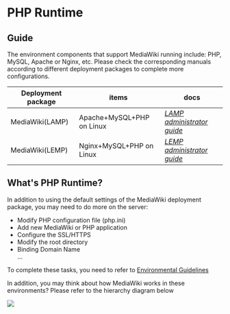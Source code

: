 # PHP Runtime

## Guide

The environment components that support MediaWiki running include: PHP, MySQL, Apache or Nginx, etc. Please check the corresponding manuals according to different deployment packages to complete more configurations.

| Deployment package | items| docs |
| --- | --- | --- |
| MediaWiki(LAMP) | Apache+MySQL+PHP on Linux | *[LAMP administrator guide](https://support.websoft9.com/docs/lamp)* |
| MediaWiki(LEMP)| Nginx+MySQL+PHP on Linux |*[LEMP administrator guide](https://support.websoft9.com/docs/lnmp)*|

## What's PHP Runtime?

In addition to using the default settings of the MediaWiki deployment package, you may need to do more on the server:

- Modify PHP configuration file (php.ini)
- Add new MediaWiki or PHP application
- Configure the SSL/HTTPS
- Modify the root directory
- Binding Domain Name  
...

To complete these tasks, you need to refer to [Environmental Guidelines](/admin-runtime.md#guide)

In addition, you may think about how MediaWiki works in these environments? Please refer to the hierarchy diagram below

![](https://libs.websoft9.com/Websoft9/DocsPicture/en/lamp/lamp-imagestacks-websoft9.png)
